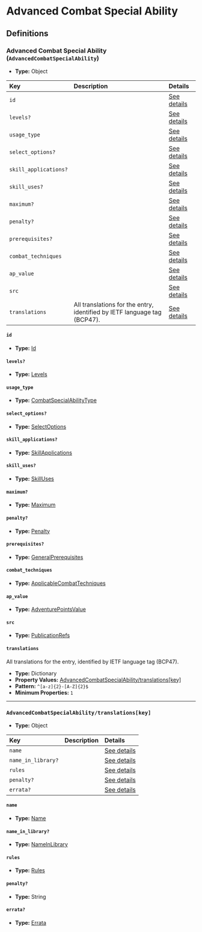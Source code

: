 # Advanced Combat Special Ability

## Definitions

### <a name="AdvancedCombatSpecialAbility"></a> Advanced Combat Special Ability (`AdvancedCombatSpecialAbility`)

- **Type:** Object

Key | Description | Details
:-- | :-- | :--
`id` |  | <a href="#AdvancedCombatSpecialAbility/id">See details</a>
`levels?` |  | <a href="#AdvancedCombatSpecialAbility/levels">See details</a>
`usage_type` |  | <a href="#AdvancedCombatSpecialAbility/usage_type">See details</a>
`select_options?` |  | <a href="#AdvancedCombatSpecialAbility/select_options">See details</a>
`skill_applications?` |  | <a href="#AdvancedCombatSpecialAbility/skill_applications">See details</a>
`skill_uses?` |  | <a href="#AdvancedCombatSpecialAbility/skill_uses">See details</a>
`maximum?` |  | <a href="#AdvancedCombatSpecialAbility/maximum">See details</a>
`penalty?` |  | <a href="#AdvancedCombatSpecialAbility/penalty">See details</a>
`prerequisites?` |  | <a href="#AdvancedCombatSpecialAbility/prerequisites">See details</a>
`combat_techniques` |  | <a href="#AdvancedCombatSpecialAbility/combat_techniques">See details</a>
`ap_value` |  | <a href="#AdvancedCombatSpecialAbility/ap_value">See details</a>
`src` |  | <a href="#AdvancedCombatSpecialAbility/src">See details</a>
`translations` | All translations for the entry, identified by IETF language tag (BCP47). | <a href="#AdvancedCombatSpecialAbility/translations">See details</a>

#### <a name="AdvancedCombatSpecialAbility/id"></a> `id`

- **Type:** <a href="../_Activatable.md#Id">Id</a>

#### <a name="AdvancedCombatSpecialAbility/levels"></a> `levels?`

- **Type:** <a href="../_Activatable.md#Levels">Levels</a>

#### <a name="AdvancedCombatSpecialAbility/usage_type"></a> `usage_type`

- **Type:** <a href="../_Activatable.md#CombatSpecialAbilityType">CombatSpecialAbilityType</a>

#### <a name="AdvancedCombatSpecialAbility/select_options"></a> `select_options?`

- **Type:** <a href="../_Activatable.md#SelectOptions">SelectOptions</a>

#### <a name="AdvancedCombatSpecialAbility/skill_applications"></a> `skill_applications?`

- **Type:** <a href="../_Activatable.md#SkillApplications">SkillApplications</a>

#### <a name="AdvancedCombatSpecialAbility/skill_uses"></a> `skill_uses?`

- **Type:** <a href="../_Activatable.md#SkillUses">SkillUses</a>

#### <a name="AdvancedCombatSpecialAbility/maximum"></a> `maximum?`

- **Type:** <a href="../_Activatable.md#Maximum">Maximum</a>

#### <a name="AdvancedCombatSpecialAbility/penalty"></a> `penalty?`

- **Type:** <a href="../_Activatable.md#Penalty">Penalty</a>

#### <a name="AdvancedCombatSpecialAbility/prerequisites"></a> `prerequisites?`

- **Type:** <a href="../_Prerequisite.md#GeneralPrerequisites">GeneralPrerequisites</a>

#### <a name="AdvancedCombatSpecialAbility/combat_techniques"></a> `combat_techniques`

- **Type:** <a href="../_Activatable.md#ApplicableCombatTechniques">ApplicableCombatTechniques</a>

#### <a name="AdvancedCombatSpecialAbility/ap_value"></a> `ap_value`

- **Type:** <a href="../_Activatable.md#AdventurePointsValue">AdventurePointsValue</a>

#### <a name="AdvancedCombatSpecialAbility/src"></a> `src`

- **Type:** <a href="../source/_PublicationRef.md#PublicationRefs">PublicationRefs</a>

#### <a name="AdvancedCombatSpecialAbility/translations"></a> `translations`

All translations for the entry, identified by IETF language tag (BCP47).

- **Type:** Dictionary
- **Property Values:** <a href="#AdvancedCombatSpecialAbility/translations[key]">AdvancedCombatSpecialAbility/translations[key]</a>
- **Pattern:** `^[a-z]{2}-[A-Z]{2}$`
- **Minimum Properties:** `1`

---

### <a name="AdvancedCombatSpecialAbility/translations[key]"></a> `AdvancedCombatSpecialAbility/translations[key]`

- **Type:** Object

Key | Description | Details
:-- | :-- | :--
`name` |  | <a href="#AdvancedCombatSpecialAbility/translations[key]/name">See details</a>
`name_in_library?` |  | <a href="#AdvancedCombatSpecialAbility/translations[key]/name_in_library">See details</a>
`rules` |  | <a href="#AdvancedCombatSpecialAbility/translations[key]/rules">See details</a>
`penalty?` |  | <a href="#AdvancedCombatSpecialAbility/translations[key]/penalty">See details</a>
`errata?` |  | <a href="#AdvancedCombatSpecialAbility/translations[key]/errata">See details</a>

#### <a name="AdvancedCombatSpecialAbility/translations[key]/name"></a> `name`

- **Type:** <a href="../_Activatable.md#Name">Name</a>

#### <a name="AdvancedCombatSpecialAbility/translations[key]/name_in_library"></a> `name_in_library?`

- **Type:** <a href="../_Activatable.md#NameInLibrary">NameInLibrary</a>

#### <a name="AdvancedCombatSpecialAbility/translations[key]/rules"></a> `rules`

- **Type:** <a href="../_Activatable.md#Rules">Rules</a>

#### <a name="AdvancedCombatSpecialAbility/translations[key]/penalty"></a> `penalty?`

- **Type:** String

#### <a name="AdvancedCombatSpecialAbility/translations[key]/errata"></a> `errata?`

- **Type:** <a href="../source/_Erratum.md#Errata">Errata</a>
